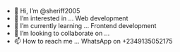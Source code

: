 - 👋 Hi, I’m @sheriff2005
- 👀 I’m interested in ... Web development 
- 🌱 I’m currently learning ... Frontend development
- 💞️ I’m looking to collaborate on ...
- 📫 How to reach me ... WhatsApp on +2349135052175

<!---
sheriff2005/sheriff2005 is a ✨ special ✨ repository because its `README.md` (this file) appears on your GitHub profile.
You can click the Preview link to take a look at your changes.
--->
